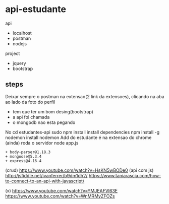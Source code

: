 # api-estudante

api
- localhost
- postman
- nodejs

project
- jquery
- bootstrap


## steps
Deixar sempre o postman na extensao(2 link da extensoes), clicando na aba ao lado da foto do perfil
- tem que ter um bom desing(bootstrap)
- a api foi chamada
- o mongodb nao esta pegando

No cd estudantes-api
  sudo npm install
    install dependencies
  npm install -g nodemon
    install nodemon
Add do estudante é na extensao do chrome (ainda)
    roda o servidor
  node app.js

	+ body-parser@1.18.3
	+ mongoose@5.3.4
	+ express@4.16.4

(crud) https://www.youtube.com/watch?v=HsKN5wBODe0
(api com js)
http://jsfiddle.net/ivanferrer/b9dm1dh2/
https://www.taniarascia.com/how-to-connect-to-an-api-with-javascript/

(x)
https://www.youtube.com/watch?v=YMJEAFVl63E
https://www.youtube.com/watch?v=WnMRMyZFOZs
